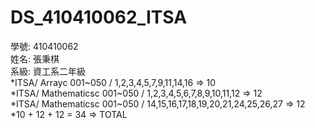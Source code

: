 ﻿# DS_410410062_ITSA  
學號: 410410062  
姓名: 張秉棋  
系級: 資工系二年級  
*ITSA/    Arrayc 001~050    / 1,2,3,4,5,7,9,11,14,16 => 10  
*ITSA/ Mathematicsc 001~050 / 1,2,3,4,5,6,7,8,9,10,11,12 => 12  
*ITSA/ Mathematicsc 001~050 / 14,15,16,17,18,19,20,21,24,25,26,27 => 12  
*10 + 12 + 12 = 34 => TOTAL  
